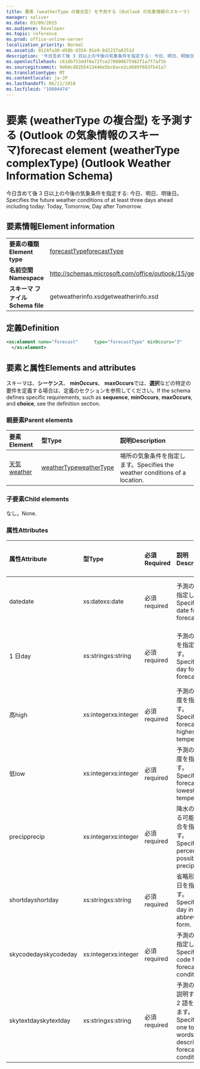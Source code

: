 ```yaml
---
title: 要素 (weatherType の複合型) を予測する (Outlook の気象情報のスキーマ)
manager: soliver
ms.date: 03/09/2015
ms.audience: Developer
ms.topic: reference
ms.prod: office-online-server
localization_priority: Normal
ms.assetid: 9124fa30-d58b-8354-91e9-8d2237a8251d
description: '今日含めて後 3 日以上の今後の気象条件を指定する: 今日、明日、明後日。'
ms.openlocfilehash: c618b753ddf8a72fce270800675982f1a7f7af5b
ms.sourcegitcommit: 9d60cd82b5413446e5bc8ace2cd689f683fb41a7
ms.translationtype: MT
ms.contentlocale: ja-JP
ms.lasthandoff: 06/11/2018
ms.locfileid: "19804474"
---
```

# <a name="forecast-element-weathertype-complextype-outlook-weather-information-schema"></a><span data-ttu-id="9e3a1-103">要素 (weatherType の複合型) を予測する (Outlook の気象情報のスキーマ)</span><span class="sxs-lookup"><span data-stu-id="9e3a1-103">forecast element (weatherType complexType) (Outlook Weather Information Schema)</span></span>

<span data-ttu-id="9e3a1-104">今日含めて後 3 日以上の今後の気象条件を指定する: 今日、明日、明後日。</span><span class="sxs-lookup"><span data-stu-id="9e3a1-104">Specifies the future weather conditions of at least three days ahead including today: Today, Tomorrow, Day after Tomorrow.</span></span>
  
## <a name="element-information"></a><span data-ttu-id="9e3a1-105">要素情報</span><span class="sxs-lookup"><span data-stu-id="9e3a1-105">Element information</span></span>

|||
|:-----|:-----|
|<span data-ttu-id="9e3a1-106">**要素の種類**</span><span class="sxs-lookup"><span data-stu-id="9e3a1-106">**Element type**</span></span> <br/> |[<span data-ttu-id="9e3a1-107">forecastType</span><span class="sxs-lookup"><span data-stu-id="9e3a1-107">forecastType</span></span>](forecasttype-complextype-outlook-weather-information-schema.md) <br/> |
|<span data-ttu-id="9e3a1-108">**名前空間**</span><span class="sxs-lookup"><span data-stu-id="9e3a1-108">**Namespace**</span></span> <br/> |http://schemas.microsoft.com/office/outlook/15/getweatherinfo.xsd  <br/> |
|<span data-ttu-id="9e3a1-109">**スキーマ ファイル**</span><span class="sxs-lookup"><span data-stu-id="9e3a1-109">**Schema file**</span></span> <br/> |<span data-ttu-id="9e3a1-110">getweatherinfo.xsd</span><span class="sxs-lookup"><span data-stu-id="9e3a1-110">getweatherinfo.xsd</span></span>  <br/> |
   
## <a name="definition"></a><span data-ttu-id="9e3a1-111">定義</span><span class="sxs-lookup"><span data-stu-id="9e3a1-111">Definition</span></span>

```XML
<xs:element name="forecast"      type="forecastType" minOccurs="3"     maxOccurs="unbounded"    >
  </xs:element>  

```

## <a name="elements-and-attributes"></a><span data-ttu-id="9e3a1-112">要素と属性</span><span class="sxs-lookup"><span data-stu-id="9e3a1-112">Elements and attributes</span></span>

<span data-ttu-id="9e3a1-113">スキーマは、**シーケンス**、 **minOccurs**、 **maxOccurs**では、**選択**などの特定の要件を定義する場合は、定義のセクションを参照してください。</span><span class="sxs-lookup"><span data-stu-id="9e3a1-113">If the schema defines specific requirements, such as **sequence**, **minOccurs**, **maxOccurs**, and **choice**, see the definition section.</span></span> 
  
### <a name="parent-elements"></a><span data-ttu-id="9e3a1-114">親要素</span><span class="sxs-lookup"><span data-stu-id="9e3a1-114">Parent elements</span></span>

|<span data-ttu-id="9e3a1-115">**要素**</span><span class="sxs-lookup"><span data-stu-id="9e3a1-115">**Element**</span></span>|<span data-ttu-id="9e3a1-116">**型**</span><span class="sxs-lookup"><span data-stu-id="9e3a1-116">**Type**</span></span>|<span data-ttu-id="9e3a1-117">**説明**</span><span class="sxs-lookup"><span data-stu-id="9e3a1-117">**Description**</span></span>|
|:-----|:-----|:-----|
|[<span data-ttu-id="9e3a1-118">天気</span><span class="sxs-lookup"><span data-stu-id="9e3a1-118">weather</span></span>](weather-element-weatherdata-elementoutlook-weather-information-schema.md) <br/> |[<span data-ttu-id="9e3a1-119">weatherType</span><span class="sxs-lookup"><span data-stu-id="9e3a1-119">weatherType</span></span>](weathertype-complextype-outlook-weather-information-schema.md) <br/> |<span data-ttu-id="9e3a1-120">場所の気象条件を指定します。</span><span class="sxs-lookup"><span data-stu-id="9e3a1-120">Specifies the weather conditions of a location.</span></span>  <br/> |
   
### <a name="child-elements"></a><span data-ttu-id="9e3a1-121">子要素</span><span class="sxs-lookup"><span data-stu-id="9e3a1-121">Child elements</span></span>

<span data-ttu-id="9e3a1-122">なし。</span><span class="sxs-lookup"><span data-stu-id="9e3a1-122">None.</span></span>
  
### <a name="attributes"></a><span data-ttu-id="9e3a1-123">属性</span><span class="sxs-lookup"><span data-stu-id="9e3a1-123">Attributes</span></span>

|<span data-ttu-id="9e3a1-124">**属性**</span><span class="sxs-lookup"><span data-stu-id="9e3a1-124">**Attribute**</span></span>|<span data-ttu-id="9e3a1-125">**型**</span><span class="sxs-lookup"><span data-stu-id="9e3a1-125">**Type**</span></span>|<span data-ttu-id="9e3a1-126">**必須**</span><span class="sxs-lookup"><span data-stu-id="9e3a1-126">**Required**</span></span>|<span data-ttu-id="9e3a1-127">**説明**</span><span class="sxs-lookup"><span data-stu-id="9e3a1-127">**Description**</span></span>|<span data-ttu-id="9e3a1-128">**使用可能な値**</span><span class="sxs-lookup"><span data-stu-id="9e3a1-128">**Possible values**</span></span>|
|:-----|:-----|:-----|:-----|:-----|
|<span data-ttu-id="9e3a1-129">date</span><span class="sxs-lookup"><span data-stu-id="9e3a1-129">date</span></span>  <br/> |<span data-ttu-id="9e3a1-130">xs:date</span><span class="sxs-lookup"><span data-stu-id="9e3a1-130">xs:date</span></span>  <br/> |<span data-ttu-id="9e3a1-131">必須</span><span class="sxs-lookup"><span data-stu-id="9e3a1-131">required</span></span>  <br/> |<span data-ttu-id="9e3a1-132">予測の日付を指定します。</span><span class="sxs-lookup"><span data-stu-id="9e3a1-132">Specifies the date for the forecast.</span></span>  <br/> |<span data-ttu-id="9e3a1-133">型 xs:date の値</span><span class="sxs-lookup"><span data-stu-id="9e3a1-133">A value of the type xs:date</span></span>  <br/> |
|<span data-ttu-id="9e3a1-134">1 日</span><span class="sxs-lookup"><span data-stu-id="9e3a1-134">day</span></span>  <br/> |<span data-ttu-id="9e3a1-135">xs:string</span><span class="sxs-lookup"><span data-stu-id="9e3a1-135">xs:string</span></span>  <br/> |<span data-ttu-id="9e3a1-136">必須</span><span class="sxs-lookup"><span data-stu-id="9e3a1-136">required</span></span>  <br/> |<span data-ttu-id="9e3a1-137">予測の 1 日を指定します。</span><span class="sxs-lookup"><span data-stu-id="9e3a1-137">Specifies a day for the forecast.</span></span>  <br/> |<span data-ttu-id="9e3a1-138">値の型の使用されています</span><span class="sxs-lookup"><span data-stu-id="9e3a1-138">A value of the type xs:string</span></span>  <br/> |
|<span data-ttu-id="9e3a1-139">高</span><span class="sxs-lookup"><span data-stu-id="9e3a1-139">high</span></span>  <br/> |<span data-ttu-id="9e3a1-140">xs:integer</span><span class="sxs-lookup"><span data-stu-id="9e3a1-140">xs:integer</span></span>  <br/> |<span data-ttu-id="9e3a1-141">必須</span><span class="sxs-lookup"><span data-stu-id="9e3a1-141">required</span></span>  <br/> |<span data-ttu-id="9e3a1-142">予測の最高温度を指定します。</span><span class="sxs-lookup"><span data-stu-id="9e3a1-142">Specifies the forecasted highest temperature.</span></span>  <br/> |<span data-ttu-id="9e3a1-143">型 xs:integer の値</span><span class="sxs-lookup"><span data-stu-id="9e3a1-143">A value of the type xs:integer</span></span>  <br/> |
|<span data-ttu-id="9e3a1-144">低</span><span class="sxs-lookup"><span data-stu-id="9e3a1-144">low</span></span>  <br/> |<span data-ttu-id="9e3a1-145">xs:integer</span><span class="sxs-lookup"><span data-stu-id="9e3a1-145">xs:integer</span></span>  <br/> |<span data-ttu-id="9e3a1-146">必須</span><span class="sxs-lookup"><span data-stu-id="9e3a1-146">required</span></span>  <br/> |<span data-ttu-id="9e3a1-147">予測の最低温度を指定します。</span><span class="sxs-lookup"><span data-stu-id="9e3a1-147">Specifies the forecasted lowest temperature.</span></span>  <br/> |<span data-ttu-id="9e3a1-148">型 xs:integer の値</span><span class="sxs-lookup"><span data-stu-id="9e3a1-148">A value of the type xs:integer</span></span>  <br/> |
|<span data-ttu-id="9e3a1-149">precip</span><span class="sxs-lookup"><span data-stu-id="9e3a1-149">precip</span></span>  <br/> |<span data-ttu-id="9e3a1-150">xs:integer</span><span class="sxs-lookup"><span data-stu-id="9e3a1-150">xs:integer</span></span>  <br/> |<span data-ttu-id="9e3a1-151">必須</span><span class="sxs-lookup"><span data-stu-id="9e3a1-151">required</span></span>  <br/> |<span data-ttu-id="9e3a1-152">降水の発生する可能性の割合を指定します。</span><span class="sxs-lookup"><span data-stu-id="9e3a1-152">Specifies the percentage possibility of precipitation.</span></span>  <br/> |<span data-ttu-id="9e3a1-153">型 xs:integer の値</span><span class="sxs-lookup"><span data-stu-id="9e3a1-153">A value of the type xs:integer</span></span>  <br/> |
|<span data-ttu-id="9e3a1-154">shortday</span><span class="sxs-lookup"><span data-stu-id="9e3a1-154">shortday</span></span>  <br/> |<span data-ttu-id="9e3a1-155">xs:string</span><span class="sxs-lookup"><span data-stu-id="9e3a1-155">xs:string</span></span>  <br/> |<span data-ttu-id="9e3a1-156">必須</span><span class="sxs-lookup"><span data-stu-id="9e3a1-156">required</span></span>  <br/> |<span data-ttu-id="9e3a1-157">省略形で 1 日を指定します。</span><span class="sxs-lookup"><span data-stu-id="9e3a1-157">Specifies a day in abbreviated form.</span></span>  <br/> |<span data-ttu-id="9e3a1-158">値の型の使用されています</span><span class="sxs-lookup"><span data-stu-id="9e3a1-158">A value of the type xs:string</span></span>  <br/> |
|<span data-ttu-id="9e3a1-159">skycodeday</span><span class="sxs-lookup"><span data-stu-id="9e3a1-159">skycodeday</span></span>  <br/> |<span data-ttu-id="9e3a1-160">xs:integer</span><span class="sxs-lookup"><span data-stu-id="9e3a1-160">xs:integer</span></span>  <br/> |<span data-ttu-id="9e3a1-161">必須</span><span class="sxs-lookup"><span data-stu-id="9e3a1-161">required</span></span>  <br/> |<span data-ttu-id="9e3a1-162">予測の条件を指定します。</span><span class="sxs-lookup"><span data-stu-id="9e3a1-162">Specifies a code for the forecasted conditions.</span></span>  <br/> |<span data-ttu-id="9e3a1-163">型 xs:integer の値</span><span class="sxs-lookup"><span data-stu-id="9e3a1-163">A value of the type xs:integer</span></span>  <br/> |
|<span data-ttu-id="9e3a1-164">skytextday</span><span class="sxs-lookup"><span data-stu-id="9e3a1-164">skytextday</span></span>  <br/> |<span data-ttu-id="9e3a1-165">xs:string</span><span class="sxs-lookup"><span data-stu-id="9e3a1-165">xs:string</span></span>  <br/> |<span data-ttu-id="9e3a1-166">必須</span><span class="sxs-lookup"><span data-stu-id="9e3a1-166">required</span></span>  <br/> |<span data-ttu-id="9e3a1-167">予測の条件を説明する 1、2 語を指定します。</span><span class="sxs-lookup"><span data-stu-id="9e3a1-167">Specifies one to two words that describe the forecasted conditions.</span></span>  <br/> |<span data-ttu-id="9e3a1-168">値の型の使用されています</span><span class="sxs-lookup"><span data-stu-id="9e3a1-168">A value of the type xs:string</span></span>  <br/> |
   

